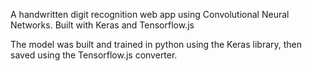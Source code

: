 
A handwritten digit recognition web app using Convolutional Neural Networks. Built with Keras and Tensorflow.js

The model was built and trained in python using the Keras library, then saved using the Tensorflow.js converter.
